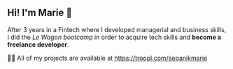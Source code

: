 ## Hi! I'm Marie :dancers:

After 3 years in a Fintech where I developed managerial and business skills, I did the *Le Wagon bootcamp* in order to acquire tech skills and **become a freelance developer**.

👨‍💻 All of my projects are available at https://troopl.com/sepanikmarie


<!--
**marieszz/marieszz** is a ✨ _special_ ✨ repository because its `README.md` (this file) appears on your GitHub profile.

Here are some ideas to get you started:

- 🔭 I’m currently working on ...
- 🌱 I’m currently learning ...
- 👯 I’m looking to collaborate on ...
- 🤔 I’m looking for help with ...
- 💬 Ask me about ...
- 📫 How to reach me: ...
- 😄 Pronouns: ...
- ⚡ Fun fact: ...
-->
